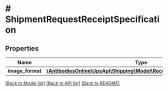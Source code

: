 # # ShipmentRequestReceiptSpecification

## Properties

Name | Type | Description | Notes
------------ | ------------- | ------------- | -------------
**image_format** | [**\AntibodiesOnline\UpsApi\Shipping\Model\ReceiptSpecificationImageFormat**](ReceiptSpecificationImageFormat.md) |  |

[[Back to Model list]](../../README.md#models) [[Back to API list]](../../README.md#endpoints) [[Back to README]](../../README.md)

